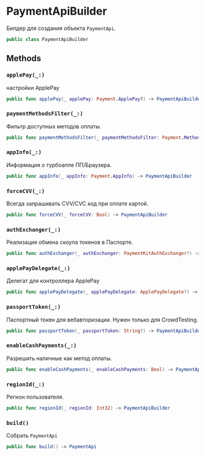 # PaymentApiBuilder

Билдер для создания объекта `PaymentApi`.

``` swift
public class PaymentApiBuilder 
```

## Methods

### `applePay(_:)`

настройки ApplePay

``` swift
public func applePay(_ applePay: Payment.ApplePay?) -> PaymentApiBuilder 
```

### `paymentMethodsFilter(_:)`

Фильтр доступных методов оплаты.

``` swift
public func paymentMethodsFilter(_ paymentMethodsFilter: Payment.MethodsFilter) -> PaymentApiBuilder 
```

### `appInfo(_:)`

Информация о турбоаппе ПП/Браузера.

``` swift
public func appInfo(_ appInfo: Payment.AppInfo) -> PaymentApiBuilder 
```

### `forceCVV(_:)`

Всегда запрашивать CVV/CVC код при оплате картой.

``` swift
public func forceCVV(_ forceCVV: Bool) -> PaymentApiBuilder 
```

### `authExchanger(_:)`

Реализация обмена скоупа токенов в Паспорте.

``` swift
public func authExchanger(_ authExchanger: PaymentKitAuthExchanger?) -> PaymentApiBuilder 
```

### `applePayDelegate(_:)`

Делегат для контроллера ApplePay

``` swift
public func applePayDelegate(_ applePayDelegate: ApplePayDelegate?) -> PaymentApiBuilder 
```

### `passportToken(_:)`

Паспортный токен для вебавторизации. Нужен только для CrowdTesting.

``` swift
public func passportToken(_ passportToken: String?) -> PaymentApiBuilder 
```

### `enableCashPayments(_:)`

Разрешить наличные как метод оплаты.

``` swift
public func enableCashPayments(_ enableCashPayments: Bool) -> PaymentApiBuilder 
```

### `regionId(_:)`

Регион пользователя.

``` swift
public func regionId(_ regionId: Int32) -> PaymentApiBuilder 
```

### `build()`

Собрать `PaymentApi`

``` swift
public func build() -> PaymentApi 
```
